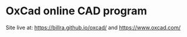 # OxCad online CAD program

Site live at: <https://billra.github.io/oxcad/> and <https://www.oxcad.com/>
